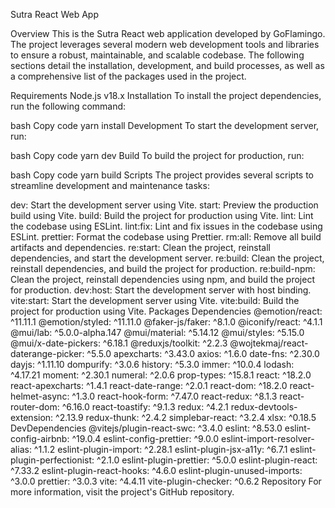 Sutra React Web App

Overview
This is the Sutra React web application developed by GoFlamingo. The project leverages several modern web development tools and libraries to ensure a robust, maintainable, and scalable codebase. The following sections detail the installation, development, and build processes, as well as a comprehensive list of the packages used in the project.

Requirements
Node.js v18.x
Installation
To install the project dependencies, run the following command:

bash
Copy code
yarn install
Development
To start the development server, run:

bash
Copy code
yarn dev
Build
To build the project for production, run:

bash
Copy code
yarn build
Scripts
The project provides several scripts to streamline development and maintenance tasks:

dev: Start the development server using Vite.
start: Preview the production build using Vite.
build: Build the project for production using Vite.
lint: Lint the codebase using ESLint.
lint:fix: Lint and fix issues in the codebase using ESLint.
prettier: Format the codebase using Prettier.
rm:all: Remove all build artifacts and dependencies.
re:start: Clean the project, reinstall dependencies, and start the development server.
re:build: Clean the project, reinstall dependencies, and build the project for production.
re:build-npm: Clean the project, reinstall dependencies using npm, and build the project for production.
dev:host: Start the development server with host binding.
vite:start: Start the development server using Vite.
vite:build: Build the project for production using Vite.
Packages
Dependencies
@emotion/react: ^11.11.1
@emotion/styled: ^11.11.0
@faker-js/faker: ^8.1.0
@iconify/react: ^4.1.1
@mui/lab: ^5.0.0-alpha.147
@mui/material: ^5.14.12
@mui/styles: ^5.15.0
@mui/x-date-pickers: ^6.18.1
@reduxjs/toolkit: ^2.2.3
@wojtekmaj/react-daterange-picker: ^5.5.0
apexcharts: ^3.43.0
axios: ^1.6.0
date-fns: ^2.30.0
dayjs: ^1.11.10
dompurify: ^3.0.6
history: ^5.3.0
immer: ^10.0.4
lodash: ^4.17.21
moment: ^2.30.1
numeral: ^2.0.6
prop-types: ^15.8.1
react: ^18.2.0
react-apexcharts: ^1.4.1
react-date-range: ^2.0.1
react-dom: ^18.2.0
react-helmet-async: ^1.3.0
react-hook-form: ^7.47.0
react-redux: ^8.1.3
react-router-dom: ^6.16.0
react-toastify: ^9.1.3
redux: ^4.2.1
redux-devtools-extension: ^2.13.9
redux-thunk: ^2.4.2
simplebar-react: ^3.2.4
xlsx: ^0.18.5
DevDependencies
@vitejs/plugin-react-swc: ^3.4.0
eslint: ^8.53.0
eslint-config-airbnb: ^19.0.4
eslint-config-prettier: ^9.0.0
eslint-import-resolver-alias: ^1.1.2
eslint-plugin-import: ^2.28.1
eslint-plugin-jsx-a11y: ^6.7.1
eslint-plugin-perfectionist: ^2.1.0
eslint-plugin-prettier: ^5.0.0
eslint-plugin-react: ^7.33.2
eslint-plugin-react-hooks: ^4.6.0
eslint-plugin-unused-imports: ^3.0.0
prettier: ^3.0.3
vite: ^4.4.11
vite-plugin-checker: ^0.6.2
Repository
For more information, visit the project's GitHub repository.
